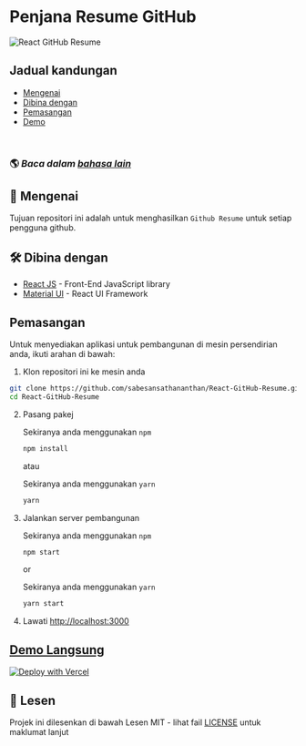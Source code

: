 # Penjana Resume GitHub

![React GitHub Resume](./src/assets/readme/screenshot.png)

## Jadual kandungan

- [Mengenai](#about)
- [Dibina dengan](#built-with)
- [Pemasangan](#installation)
- [Demo](#live-demo)

<br>

### 🌎 _Baca dalam [bahasa lain](./Translations.md)_

<h2 id='about'>🤔 Mengenai</h2>

Tujuan repositori ini adalah untuk menghasilkan `Github Resume` untuk setiap pengguna github.

<h2 id='built-with'>🛠️ Dibina dengan</h2>

- [React JS](https://reactjs.org/) - Front-End JavaScript library
- [Material UI](https://material-ui.com/) - React UI Framework

<h2 id='installation'>Pemasangan</h2>

Untuk menyediakan aplikasi untuk pembangunan di mesin persendirian anda, ikuti arahan di bawah:

1. Klon repositori ini ke mesin anda

```bash
git clone https://github.com/sabesansathananthan/React-GitHub-Resume.git
cd React-GitHub-Resume
```

2. Pasang pakej

   Sekiranya anda menggunakan `npm`

   ```bash
   npm install
   ```

   atau

   Sekiranya anda menggunakan `yarn`

   ```bash
   yarn
   ```

3. Jalankan server pembangunan

   Sekiranya anda menggunakan `npm`

   ```bash
   npm start
   ```

   or

   Sekiranya anda menggunakan `yarn`

   ```bash
   yarn start
   ```

4. Lawati <http://localhost:3000>

<h2 id='live-demo'><a href="https://react-github-resume.vercel.app/">Demo Langsung</a></h2>

[![Deploy with Vercel](https://vercel.com/button)](https://vercel.com/new/git/external?repository-url=https://github.com/sabesansathananthan/React-GitHub-Resume)

## 📄 Lesen

Projek ini dilesenkan di bawah Lesen MIT - lihat fail [LICENSE](./LICENSE) untuk maklumat lanjut
